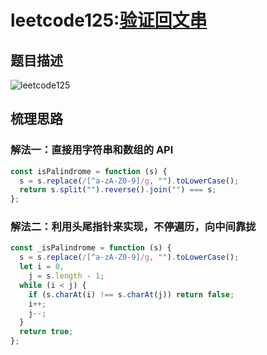 # leetcode125:[验证回文串](https://leetcode-cn.com/problems/valid-palindrome/)

## 题目描述

![leetcode125](https://blog-1256985533.cos.ap-nanjing.myqcloud.com/img/leetcode125_isPalindrome.png)

## 梳理思路

### 解法一：直接用字符串和数组的 API

```javascript
const isPalindrome = function (s) {
  s = s.replace(/[^a-zA-Z0-9]/g, "").toLowerCase();
  return s.split("").reverse().join("") === s;
};
```

### 解法二：利用头尾指针来实现，不停遍历，向中间靠拢

```javascript
const _isPalindrome = function (s) {
  s = s.replace(/[^a-zA-Z0-9]/g, "").toLowerCase();
  let i = 0,
    j = s.length - 1;
  while (i < j) {
    if (s.charAt(i) !== s.charAt(j)) return false;
    i++;
    j--;
  }
  return true;
};
```
